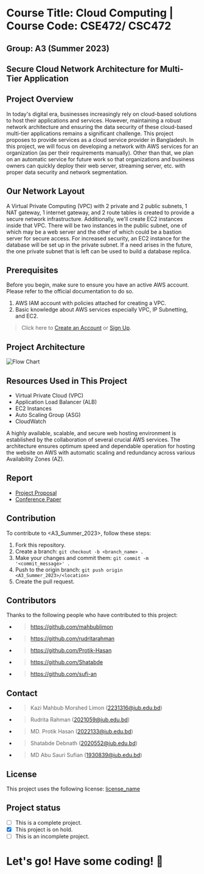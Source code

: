 # Course Title: Cloud Computing | Course Code: CSE472/ CSC472 
## Group: A3 (Summer 2023)
## Secure Cloud Network Architecture for Multi-Tier Application <br/>

## Project Overview
In today's digital era, businesses increasingly rely on cloud-based solutions to host their applications and services. However, maintaining a robust network architecture and ensuring the data security of these cloud-based multi-tier applications remains a significant challenge. This project proposes to provide services as a cloud service provider in Bangladesh. In this project, we will focus on developing a network with AWS services for an organization (as per their requirements manually). Other than that, we plan on an automatic service for future work so that organizations and business owners can quickly deploy their web server, streaming server, etc. with proper data security and network segmentation.

## Our Network Layout
A Virtual Private Computing (VPC) with 2 private and 2 public subnets, 1 NAT gateway, 1 internet gateway, and 2 route tables is created to provide a secure network infrastructure. Additionally, we'll create EC2 instances inside that VPC. There will be two instances in the public subnet, one of which may be a web server and the other of which could be a bastion server for secure access. For increased security, an EC2 instance for the database will be set up in the private subnet. If a need arises in the future, the one private subnet that is left can be used to build a database replica.

## Prerequisites
Before you begin, make sure to ensure you have an active AWS account. Please refer to the official documentation to do so.
1. AWS IAM account with policies attached for creating a VPC.
2. Basic knowledge about AWS services especially VPC, IP Subnetting, and EC2.
> Click here to [Create an Account](https://portal.aws.amazon.com/billing/signup?type=enterprise#/start/email) or [Sign Up](https://signin.aws.amazon.com/signin?redirect_uri=https%3A%2F%2Fconsole.aws.amazon.com%2Fconsole%2Fhome%3FhashArgs%3D%2523%26isauthcode%3Dtrue%26state%3DhashArgsFromTB_eu-north-1_78c76af3d4f69592&client_id=arn%3Aaws%3Asignin%3A%3A%3Aconsole%2Fcanvas&forceMobileApp=0&code_challenge=eWFuKPs7Ux0XdqRNBoePOxDRM9L7BsolEYO-M6NZ6PE&code_challenge_method=SHA-256).

## Project Architecture
![Flow Chart](https://github.com/mahbublimon/A3_Summer_2023/assets/66026612/9ff7f543-2d62-48d2-94e3-0931de3f464a)

## Resources Used in This Project
- Virtual Private Cloud (VPC)
- Application Load Balancer (ALB)
- EC2 Instances
- Auto Scaling Group (ASG)
- CloudWatch

A highly available, scalable, and secure web hosting environment is established by the collaboration of several crucial AWS services. The architecture ensures optimum speed and dependable operation for hosting the website on AWS with automatic scaling and redundancy across various Availability Zones (AZ).

## Report
- [Project Proposal](Project_Proposal.pdf)
- [Conference Paper](Conference_Paper.pdf)

## Contribution
To contribute to <A3_Summer_2023>, follow these steps:
1. Fork this repository.
2. Create a branch: `git checkout -b <branch_name> .`
3. Make your changes and commit them: `git commit -m '<commit_message>' .`
4. Push to the origin branch: `git push origin <A3_Summer_2023>/<location>`
5. Create the pull request.

## Contributors
Thanks to the following people who have contributed to this project: 
* > https://github.com/mahbublimon
* > https://github.com/rudritarahman
* > https://github.com/Protik-Hasan
* > https://github.com/Shatabde
* > https://github.com/sufi-an

## Contact 
* > Kazi Mahbub Morshed Limon (2231316@iub.edu.bd)
* > Rudrita Rahman (2021059@iub.edu.bd)
* > MD. Protik Hasan (2022133@iub.edu.bd)
* > Shatabde Debnath (2020552@iub.edu.bd)
* > MD Abu Sauri Sufian (1930839@iub.edu.bd)

## License
This project uses the following license:
[license_name](license_URL)

## Project status
- [ ] This is a complete project.
- [x] This project is on hold.
- [ ] This is an incomplete project.

# Let's go! Have some coding! 🙂

